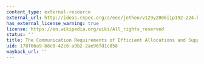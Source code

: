 ```yaml
---
content_type: external-resource
external_url: http://ideas.repec.org/a/eee/jetheo/v129y2006i1p192-224.html
has_external_license_warning: true
license: https://en.wikipedia.org/wiki/All_rights_reserved
status: ''
title: The Communication Requirements of Efficient Allocations and Supporting Prices
uid: 178f66a9-b8e0-42c6-a9b2-2ae96fd1c858
wayback_url: ''
---
```

